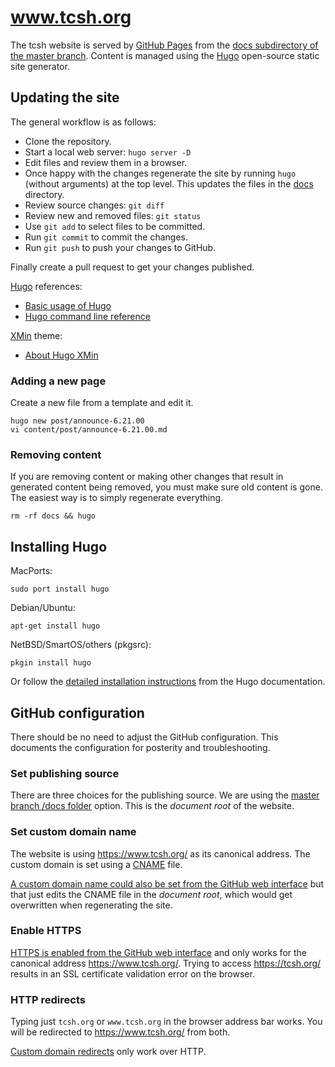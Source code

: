 # www.tcsh.org

The tcsh website is served by [GitHub Pages][gh-pages] from the [docs
subdirectory of the master branch][docs].  Content is managed using the
[Hugo][hugo] open-source static site generator.


## Updating the site

The general workflow is as follows:

* Clone the repository.
* Start a local web server: `hugo server -D`
* Edit files and review them in a browser.
* Once happy with the changes regenerate the site by running
  `hugo` (without arguments) at the top level. This updates
  the files in the [docs](docs) directory.
* Review source changes: `git diff`
* Review new and removed files: `git status`
* Use `git add` to select files to be committed.
* Run `git commit` to commit the changes.
* Run `git push` to push your changes to GitHub.

Finally create a pull request to get your changes published.

[Hugo] references:

* [Basic usage of Hugo][hugo-basic]
* [Hugo command line reference][hugo-cli]

[XMin] theme:

* [About Hugo XMin][xmin-about]

### Adding a new page

Create a new file from a template and edit it.

```
hugo new post/announce-6.21.00
vi content/post/announce-6.21.00.md
```

### Removing content

If you are removing content or making other changes that result in
generated content being removed, you must make sure old content is gone.
The easiest way is to simply regenerate everything.

```
rm -rf docs && hugo
```


## Installing Hugo

MacPorts:
```
sudo port install hugo
```

Debian/Ubuntu:
```
apt-get install hugo
```

NetBSD/SmartOS/others (pkgsrc):
```
pkgin install hugo
```

Or follow the [detailed installation instructions][hugo-install]
from the Hugo documentation.


## GitHub configuration

There should be no need to adjust the GitHub configuration. This
documents the configuration for posterity and troubleshooting.

### Set publishing source

There are three choices for the publishing source. We are using the
[master branch /docs folder][gh-pages-pub-source] option. This is
the *document root* of the website.

### Set custom domain name

The website is using https://www.tcsh.org/ as its canonical address.
The custom domain is set using a [CNAME](static/CNAME) file.

[A custom domain name could also be set from the GitHub web
interface][gh-pages-cname] but that just edits the CNAME file in the
*document root*, which would get overwritten when regenerating the site.

### Enable HTTPS

[HTTPS is enabled from the GitHub web interface][gh-pages-https] and
only works for the canonical address https://www.tcsh.org/. Trying to
access https://tcsh.org/ results in an SSL certificate validation error
on the browser.

### HTTP redirects

Typing just `tcsh.org` or `www.tcsh.org` in the browser address bar
works. You will be redirected to https://www.tcsh.org/ from both.

[Custom domain redirects][gh-pages-redirect] only work over HTTP.


[docs]: https://github.com/tcsh-org/www/tree/master/docs
[gh-pages]: https://pages.github.com/
[gh-pages-cname]: https://help.github.com/en/articles/adding-or-removing-a-custom-domain-for-your-github-pages-site
[gh-pages-https]: https://help.github.com/en/articles/securing-your-github-pages-site-with-https
[gh-pages-pub-source]: https://help.github.com/en/articles/configuring-a-publishing-source-for-github-pages#publishing-your-github-pages-site-from-a-docs-folder-on-your-master-branch
[gh-pages-redirect]: https://help.github.com/en/articles/custom-domain-redirects-for-github-pages-sites
[hugo]: https://gohugo.io/
[hugo-basic]: https://gohugo.io/getting-started/usage/
[hugo-cli]: https://gohugo.io/commands/
[hugo-install]: https://gohugo.io/getting-started/installing/
[xmin]: https://xmin.yihui.name/
[xmin-about]: https://xmin.yihui.name/about/
